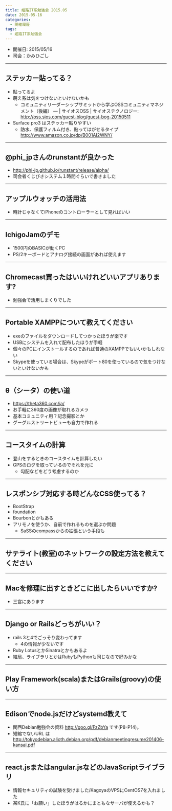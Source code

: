 ```yaml
---
title: 姫路IT系勉強会 2015.05
date: 2015-05-16
categories:
  - 開催履歴
tags:
  - 姫路IT系勉強会
---
```


* 開催日: 2015/05/16
* 司会：かみひごし

----------

## ステッカー貼ってる？

* 貼ってるよ
* 萌え系は気をつけないといけないかも
  * コミュニティリーダーシップサミットから学ぶOSSコミュニティマネジメント（後編） — | サイオスOSS | サイオステクノロジー: http://oss.sios.com/guest-blog/guest-bog-20150511
* Surface pro3 はステッカー貼りやすい
  * 防水、保護フィルム付き、貼ってはがせるタイプ http://www.amazon.co.jp/dp/B001AI2WNY/

----------

## @phi_jpさんのrunstantが良かった

* http://phi-jp.github.io/runstant/release/alpha/
* 司会者くじびきシステム１時間ぐらいで書きました

----------

## アップルウォッチの活用法

* 時計じゃなくてiPhoneのコントローラーとして見ればいい

----------

## IchigoJamのデモ

* 1500円のBASICが動くPC
* PS/2キーボードとアナログ接続の画面があれば使えます

----------

## Chromecast買ったはいいけれどいいアプリあります?

* 勉強会で活用しまくりでした

----------

## Portable XAMPPについて教えてください

* exeのファイルをダウンロードしてつかったほうが楽です
* USBにシステムを入れて配布したほうが手軽
* 個々のPCにインストールするのであれば普通のXAMPPでもいいかもしれない
* Skypeを使っている場合は、Skypeがポート80を使っているので気をつけないといけないかも

----------

## θ（シータ）の使い道

* https://theta360.com/ja/
* お手軽に360度の画像が取れるカメラ
* 基本コミュニティ用？記念撮影とか
* グーグルストリートビューも自力で作れる

----------

## コースタイムの計算

* 登山をするときのコースタイムを計算したい
* GPSのログを取っているのでそれを元に
  * 勾配などをどう考慮するのか

----------

## レスポンシブ対応する時どんなCSS使ってる？

* BootStrap
* foundation
* Bourbonとかもある
* アリモノを使うか、自前で作れるものを選ぶか問題
  * SaSSのcompassからの拡張という手段も

----------

## サテライト(教室)のネットワークの設定方法を教えてください

----------

## Macを修理に出すときどこに出したらいいですか?

* 三宮にあります

----------

## Django or Railsどっちがいい？

* rails 3と4でごっそり変わってます
  * 4の情報が少ないです
* Ruby LotusとかSinatraとかもあるよ
* 結局、ライブラリとかはRubyもPythonも同じなので好みかな

----------

## Play Framework(scala)またはGrails(groovy)の使い方

----------

## Edisonでnode.jsだけどsystemd教えて

* 関西Debian勉強会の資料 http://goo.gl/FzZbYa です(P8-P14)。
* 短縮でないURL は http://tokyodebian.alioth.debian.org/pdf/debianmeetingresume201406-kansai.pdf

----------

## react.jsまたはangular.jsなどのJavaScriptライブラリ

* 情報セキュリティの試験を受けました/KagoyaのVPSにCentOS7を入れました
* 某K氏に「お願い」したほうがはるかにまともなサーバが使えるかも？
